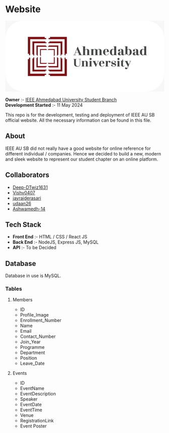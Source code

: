 # Website

[![Ahmedabd University Logo](/README%20Pictures/AHDUNI%20Logo.jpg "Ahmedabad University")](https://ahduni.edu.in/)

**Owner** :- [IEEE Ahmedabad University Student Branch](https://github.com/IEEE-Ahmedabad-University-SB-Official)  
**Development Started** :- 11 May 2024

This repo is for the development, testing and deployment of IEEE AU SB official website.
All the necessary information can be found in this file.

## About

IEEE AU SB did not really have a good website for online reference for different individual / companies. Hence we decided to build a new, modern and sleek website to represent our student chapter on an online platform.

## Collaborators

- [Deep-DTwiz1631](https://github.com/Deep-DTwiz1631)
- [Vishv0407](https://github.com/Vishv0407)
- [jayrajderasari](https://github.com/jayrajderasari)
- [udaan26](https://github.com/udaan26)
- [Ashwamedh-14](https://github.com/Ashwamedh-14)

## Tech Stack

- **Front End** :- HTML / CSS / React JS
- **Back End** :- NodeJS, Express JS, MySQL
- **API** :- To be Decided

## Database

Database in use is MySQL.

### Tables

1. Members
    - ID
    - Profile_Image
    - Enrollment_Number
    - Name
    - Email
    - Contact_Number
    - Join_Year
    - Programme
    - Department
    - Position
    - Leave_Date

2. Events
    - ID
    - EventName
    - EventDescription
    - Speaker
    - EventDate
    - EventTime
    - Venue
    - RegistrationLink
    - Event Poster
